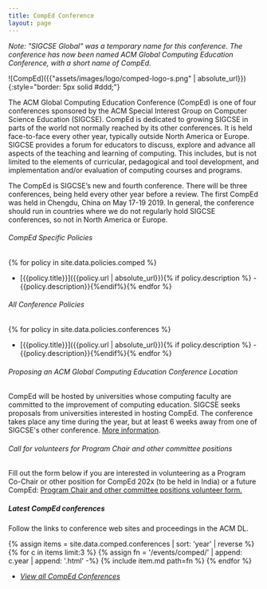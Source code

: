 ```yaml
---
title: CompEd Conference
layout: page
---
```


*Note: "SIGCSE Global" was a temporary name for this conference. The conference has now been named ACM Global Computing Education Conference, with a short name of CompEd.*

![CompEd]({{"assets/images/logo/comped-logo-s.png" | absolute_url}}){:style="border: 5px solid #ddd;"}

The ACM Global Computing Education Conference (CompEd) is one of four conferences sponsored by the ACM Special Interest Group on Computer Science Education (SIGCSE). CompEd is dedicated to growing SIGCSE in parts of the world not normally reached by its other conferences. It is held face-to-face every other year, typically outside North America or Europe. SIGCSE provides a forum for educators to discuss, explore and advance all aspects of the teaching and learning of computing. This includes, but is not limited to the elements of curricular, pedagogical and tool development, and implementation and/or evaluation of computing courses and programs.


The CompEd is SIGCSE’s new and fourth conference. There will be three conferences, being held every other year before a review. The first CompEd was held in Chengdu, China on May 17-19 2019. In general, the conference should run in countries where we do not regularly hold SIGCSE conferences, so not in North America or Europe.

<!-- The 2019 website is [here.](http://comped.acm.org/)

More information on the structure of the conference is available here: [Information about ACM Global Computing Education Conference.](https://docs.google.com/document/d/1kbI3dl3pcQxnlgFMHGmpbE0PN173WhaCZICmNw2EKME/edit?usp=sharing)
 -->

###### CompEd Specific Policies

{% for policy in site.data.policies.comped %}
- [{{policy.title}}]({{policy.url | absolute_url}}){% if policy.description %} - {{policy.description}}{%endif%}{% endfor %}

###### All Conference Policies

{% for policy in site.data.policies.conferences %}
- [{{policy.title}}]({{policy.url | absolute_url}}){% if policy.description %} - {{policy.description}}{%endif%}{% endfor %}

###### Proposing an ACM Global Computing Education Conference Location

CompEd will be hosted by universities whose computing faculty are committed to the improvement of computing education. SIGCSE seeks proposals from universities interested in hosting CompEd. The conference takes place any time during the year, but at least 6 weeks away from one of SIGCSE's other conference. [More information](https://comped.acm.org/host/).


###### Call for volunteers for Program Chair and other committee positions

Fill out the form below if you are interested in volunteering as a Program Co-Chair or other position for CompEd 202x (to be held in India) or a future CompEd: [Program Chair and other committee positions volunteer form.](https://forms.gle/JHJoaSsSUPEK9Lfj9)


##### Latest CompEd conferences

Follow the links to conference web sites and proceedings in the ACM DL.

{% assign items = site.data.comped.conferences | sort: 'year' | reverse %}
{% for c in items limit:3 %}
    {% assign fn = '/events/comped/' | append: c.year | append: '.html' -%}
    {% include item.md path=fn %}
{% endfor %}
- <a href="conferences.html"><i>View all CompEd Conferences</i></a>

